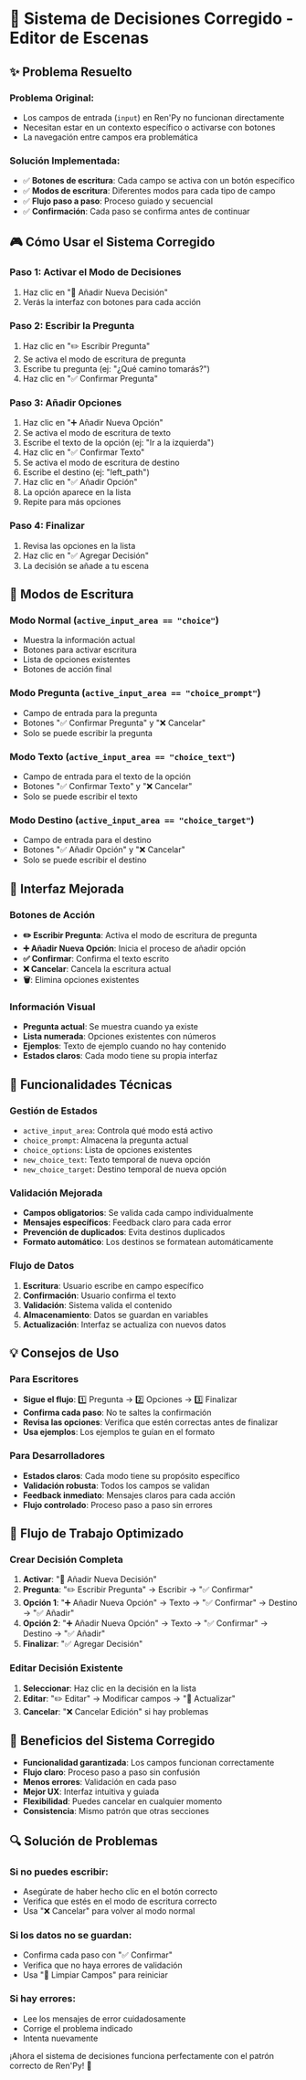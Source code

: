 # 🎯 Sistema de Decisiones Corregido - Editor de Escenas

## ✨ Problema Resuelto

### **Problema Original:**
- Los campos de entrada (`input`) en Ren'Py no funcionan directamente
- Necesitan estar en un contexto específico o activarse con botones
- La navegación entre campos era problemática

### **Solución Implementada:**
- ✅ **Botones de escritura**: Cada campo se activa con un botón específico
- ✅ **Modos de escritura**: Diferentes modos para cada tipo de campo
- ✅ **Flujo paso a paso**: Proceso guiado y secuencial
- ✅ **Confirmación**: Cada paso se confirma antes de continuar

## 🎮 **Cómo Usar el Sistema Corregido**

### **Paso 1: Activar el Modo de Decisiones**
1. Haz clic en "🎯 Añadir Nueva Decisión"
2. Verás la interfaz con botones para cada acción

### **Paso 2: Escribir la Pregunta**
1. Haz clic en "✏️ Escribir Pregunta"
2. Se activa el modo de escritura de pregunta
3. Escribe tu pregunta (ej: "¿Qué camino tomarás?")
4. Haz clic en "✅ Confirmar Pregunta"

### **Paso 3: Añadir Opciones**
1. Haz clic en "➕ Añadir Nueva Opción"
2. Se activa el modo de escritura de texto
3. Escribe el texto de la opción (ej: "Ir a la izquierda")
4. Haz clic en "✅ Confirmar Texto"
5. Se activa el modo de escritura de destino
6. Escribe el destino (ej: "left_path")
7. Haz clic en "✅ Añadir Opción"
8. La opción aparece en la lista
9. Repite para más opciones

### **Paso 4: Finalizar**
1. Revisa las opciones en la lista
2. Haz clic en "✅ Agregar Decisión"
3. La decisión se añade a tu escena

## 📝 **Modos de Escritura**

### **Modo Normal (`active_input_area == "choice"`)**
- Muestra la información actual
- Botones para activar escritura
- Lista de opciones existentes
- Botones de acción final

### **Modo Pregunta (`active_input_area == "choice_prompt"`)**
- Campo de entrada para la pregunta
- Botones "✅ Confirmar Pregunta" y "❌ Cancelar"
- Solo se puede escribir la pregunta

### **Modo Texto (`active_input_area == "choice_text"`)**
- Campo de entrada para el texto de la opción
- Botones "✅ Confirmar Texto" y "❌ Cancelar"
- Solo se puede escribir el texto

### **Modo Destino (`active_input_area == "choice_target"`)**
- Campo de entrada para el destino
- Botones "✅ Añadir Opción" y "❌ Cancelar"
- Solo se puede escribir el destino

## 🎨 **Interfaz Mejorada**

### **Botones de Acción**
- **✏️ Escribir Pregunta**: Activa el modo de escritura de pregunta
- **➕ Añadir Nueva Opción**: Inicia el proceso de añadir opción
- **✅ Confirmar**: Confirma el texto escrito
- **❌ Cancelar**: Cancela la escritura actual
- **🗑️**: Elimina opciones existentes

### **Información Visual**
- **Pregunta actual**: Se muestra cuando ya existe
- **Lista numerada**: Opciones existentes con números
- **Ejemplos**: Texto de ejemplo cuando no hay contenido
- **Estados claros**: Cada modo tiene su propia interfaz

## 🔧 **Funcionalidades Técnicas**

### **Gestión de Estados**
- `active_input_area`: Controla qué modo está activo
- `choice_prompt`: Almacena la pregunta actual
- `choice_options`: Lista de opciones existentes
- `new_choice_text`: Texto temporal de nueva opción
- `new_choice_target`: Destino temporal de nueva opción

### **Validación Mejorada**
- **Campos obligatorios**: Se valida cada campo individualmente
- **Mensajes específicos**: Feedback claro para cada error
- **Prevención de duplicados**: Evita destinos duplicados
- **Formato automático**: Los destinos se formatean automáticamente

### **Flujo de Datos**
1. **Escritura**: Usuario escribe en campo específico
2. **Confirmación**: Usuario confirma el texto
3. **Validación**: Sistema valida el contenido
4. **Almacenamiento**: Datos se guardan en variables
5. **Actualización**: Interfaz se actualiza con nuevos datos

## 💡 **Consejos de Uso**

### **Para Escritores**
- **Sigue el flujo**: 1️⃣ Pregunta → 2️⃣ Opciones → 3️⃣ Finalizar
- **Confirma cada paso**: No te saltes la confirmación
- **Revisa las opciones**: Verifica que estén correctas antes de finalizar
- **Usa ejemplos**: Los ejemplos te guían en el formato

### **Para Desarrolladores**
- **Estados claros**: Cada modo tiene su propósito específico
- **Validación robusta**: Todos los campos se validan
- **Feedback inmediato**: Mensajes claros para cada acción
- **Flujo controlado**: Proceso paso a paso sin errores

## 🎯 **Flujo de Trabajo Optimizado**

### **Crear Decisión Completa**
1. **Activar**: "🎯 Añadir Nueva Decisión"
2. **Pregunta**: "✏️ Escribir Pregunta" → Escribir → "✅ Confirmar"
3. **Opción 1**: "➕ Añadir Nueva Opción" → Texto → "✅ Confirmar" → Destino → "✅ Añadir"
4. **Opción 2**: "➕ Añadir Nueva Opción" → Texto → "✅ Confirmar" → Destino → "✅ Añadir"
5. **Finalizar**: "✅ Agregar Decisión"

### **Editar Decisión Existente**
1. **Seleccionar**: Haz clic en la decisión en la lista
2. **Editar**: "✏️ Editar" → Modificar campos → "💾 Actualizar"
3. **Cancelar**: "❌ Cancelar Edición" si hay problemas

## 🎉 **Beneficios del Sistema Corregido**

- **Funcionalidad garantizada**: Los campos funcionan correctamente
- **Flujo claro**: Proceso paso a paso sin confusión
- **Menos errores**: Validación en cada paso
- **Mejor UX**: Interfaz intuitiva y guiada
- **Flexibilidad**: Puedes cancelar en cualquier momento
- **Consistencia**: Mismo patrón que otras secciones

## 🔍 **Solución de Problemas**

### **Si no puedes escribir:**
- Asegúrate de haber hecho clic en el botón correcto
- Verifica que estés en el modo de escritura correcto
- Usa "❌ Cancelar" para volver al modo normal

### **Si los datos no se guardan:**
- Confirma cada paso con "✅ Confirmar"
- Verifica que no haya errores de validación
- Usa "🧹 Limpiar Campos" para reiniciar

### **Si hay errores:**
- Lee los mensajes de error cuidadosamente
- Corrige el problema indicado
- Intenta nuevamente

¡Ahora el sistema de decisiones funciona perfectamente con el patrón correcto de Ren'Py! 🎯
